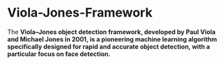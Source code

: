 # Viola-Jones-Framework
The <b>Viola–Jones<b> object detection framework, developed by Paul Viola and Michael Jones in 2001, is a pioneering machine learning algorithm specifically designed for rapid and accurate object detection, with a particular focus on face detection.

